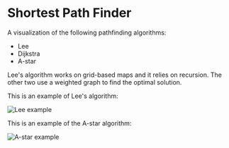 # Shortest Path Finder
A visualization of the following pathfinding algorithms:
* Lee
* Dijkstra
* A-star

Lee's algorithm works on grid-based maps and it relies on recursion. The other two use a weighted graph to find the optimal solution.

This is an example of Lee's algorithm:

![Lee example](https://raw.githubusercontent.com/gmag95/Shortest_path_finder/main/example_image/Lee_example.PNG)

This is an example of the A-star algorithm:

![A-star example](https://raw.githubusercontent.com/gmag95/Shortest_path_finder/main/example_image/A-star_example.PNG)
